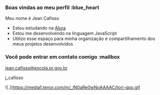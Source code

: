 ### Boas vindas ao meu perfil :blue_heart

Meu nome é Jean Cafisso

- Estou estudando na [Alura](https://www.alura.com.br)
- Estou me desenvolvendo na linguagem JavaScript
- Utilizo esse espaço para minha organização e compartilhamento dos meus projetos desenvolvidos

### Você pode entrar em contato comigo :mailbox

jean.cafisso@escola.pr.gov.br

j_cafisso

![.](https://media1.tenor.com/m/_lN0aRe0wNoAAAAC/tori-gpo.gif

